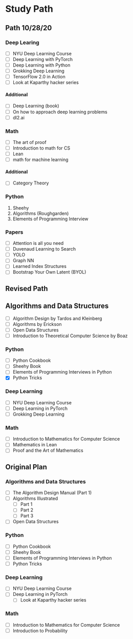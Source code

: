 # Study Path

## Path 10/28/20

### Deep Learing

- [ ] NYU Deep Learning Course
- [ ] Deep Learning with PyTorch
- [ ] Deep Learning with Python
- [ ] Grokking Deep Learning
- [ ] TensorFlow 2.0 in Action
- [ ] Look at Kaparthy hacker series

#### Additional

- [ ] Deep Learning (book)
- [ ] On how to approach deep learning problems
- [ ] dl2.ai

### Math

- [ ] The art of proof
- [ ] Introduction to math for CS
- [ ] Lean
- [ ] math for machine learning

#### Additional

- [ ] Category Theory

### Python

1. Sheehy
2. Algorithms (Roughgarden)
3. Elements of Programming Interview

### Papers

- [ ] Attention is all you need
- [ ] Duvenaud Learning to Search
- [ ] YOLO
- [ ] Graph NN
- [ ] Learned Index Structures
- [ ] Bootstrap Your Own Latent (BYOL)

## Revised Path

## Algorithms and Data Structures

- [ ] Algorithm Design by Tardos and Kleinberg
- [ ] Algorithms by Erickson
- [ ] Open Data Structures
- [ ] Introduction to Theoretical Computer Science by Boaz

### Python

- [ ] Python Cookbook
- [ ] Sheehy Book
- [ ] Elements of Programming Interviews in Python
- [x] Python Tricks

### Deep Learning

- [ ] NYU Deep Learning Course
- [ ] Deep Learning in PyTorch
- [ ] Grokking Deep Learning

### Math

- [ ] Introduction to Mathematics for Computer Science
- [ ] Mathematics in Lean
- [ ] Proof and the Art of Mathematics

## Original Plan

### Algorithms and Data Structures

- [ ] The Algorithm Design Manual (Part 1)
- [ ] Algorithms Illustrated
  - [ ] Part 1
  - [ ] Part 2
  - [ ] Part 3
- [ ] Open Data Structures

### Python

- [ ] Python Cookbook
- [ ] Sheehy Book
- [ ] Elements of Programming Interviews in Python
- [ ] Python Tricks

### Deep Learning

- [ ] NYU Deep Learning Course
- [ ] Deep Learning in PyTorch
  - [ ] Look at Kaparthy hacker series

### Math

- [ ] Introduction to Mathematics for Computer Science
- [ ] Introduction to Probability